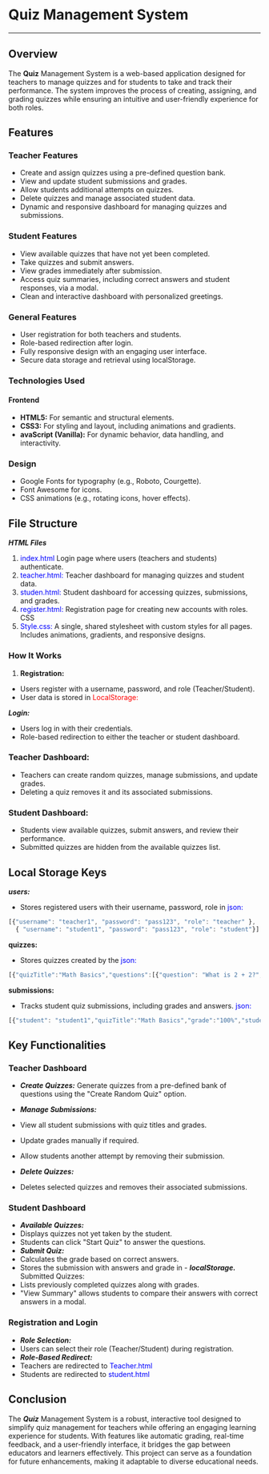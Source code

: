 # Quiz Management System 
-----------------------------------------
## Overview

The  **Quiz** Management System is a web-based application designed for teachers to manage quizzes and for students to take and track their performance. The system  improves the process of creating, assigning, and grading quizzes while ensuring an intuitive and user-friendly experience for both roles.

## Features

### Teacher Features

- Create and assign quizzes using a pre-defined question bank.
- View and update student submissions and grades.
- Allow students additional attempts on quizzes.
- Delete quizzes and manage associated student data.
- Dynamic and responsive dashboard for managing quizzes and submissions.

### Student Features

- View available quizzes that have not yet been completed.
- Take quizzes and submit answers.
- View grades immediately after submission.
- Access quiz summaries, including correct answers and student responses, via a modal.
- Clean and interactive dashboard with personalized greetings.

### General Features

- User registration for both teachers and students.
- Role-based redirection after login.
- Fully responsive design with an engaging user interface.
- Secure data storage and retrieval using localStorage.

### Technologies Used

#### Frontend

- **HTML5:** For semantic and structural elements.
- **CSS3:** For styling and layout, including animations and gradients.
- **avaScript (Vanilla):** For dynamic behavior, data handling, and interactivity.

### Design

- Google Fonts for typography (e.g., Roboto, Courgette).
- Font Awesome for icons.
- CSS animations (e.g., rotating icons, hover effects).

## File Structure

**_HTML Files_**

1. <font color="blue">index.html</font> Login page where users (teachers and students) authenticate.
2. <font color ="blue"> teacher.html:</font> Teacher dashboard for managing quizzes and student data.
3. <font color ="blue"> studen.html:</font> Student dashboard for accessing quizzes, submissions, and grades.
4. <font color ="blue"> register.html:</font> Registration page for creating new accounts with roles.
   CSS
5. <font color ="blue"> Style.css:</font> A single, shared stylesheet with custom styles for all pages. Includes animations, gradients, and responsive designs.

### How It Works

1. **Registration:**

- Users register with a username, password, and role (Teacher/Student).
- User data is stored in <font color ="red"> LocalStorage:</font>

**_Login:_**

- Users log in with their credentials.
- Role-based redirection to either the teacher or student dashboard.

### Teacher Dashboard:

- Teachers can create random quizzes, manage submissions, and update grades.
- Deleting a quiz removes it and its associated submissions.

### Student Dashboard:

- Students view available quizzes, submit answers, and review their performance.
- Submitted quizzes are hidden from the available quizzes list.

## Local Storage Keys

**_users:_**

- Stores registered users with their username, password, role in <font color ="blue">json:</font>

```javascript
[{"username": "teacher1", "password": "pass123", "role": "teacher" },
  { "username": "student1", "password": "pass123", "role": "student"}]
```


**quizzes:**

- Stores quizzes created by the <font color ="blue"> json:</font>

```javascript
[{"quizTitle":"Math Basics","questions":[{"question": "What is 2 + 2?","answer":"4"},{"question":"What is 5 - 3?","answer":"2"}]}] 
```


**submissions:**

- Tracks student quiz submissions, including grades and answers.
 <font color ="blue"> json:</font>

```javascript
[{"student": "student1","quizTitle":"Math Basics","grade":"100%","studentAnswers":["4","2"]}]
```

## Key Functionalities
### Teacher Dashboard
- ***Create Quizzes:*** Generate quizzes from a pre-defined bank of questions using the "Create Random Quiz" option.

- ***Manage Submissions:*** 
- View all student submissions with quiz titles and grades.
- Update grades manually if required.
- Allow students another attempt by removing their submission.

- ***Delete Quizzes:***  
- Deletes selected quizzes and removes their associated submissions.
 
### Student Dashboard
- ***Available Quizzes:***
- Displays quizzes not yet taken by the student.
- Students can click "Start Quiz" to answer the questions.
- ***Submit Quiz:***
- Calculates the grade based on correct answers.
- Stores the submission with answers and grade in - ***localStorage.***
Submitted Quizzes:
- Lists previously completed quizzes along with grades.
- "View Summary" allows students to compare their answers with correct answers in a modal.
### Registration and Login
- ***Role Selection:***
- Users can select their role (Teacher/Student) during registration.
- ***Role-Based Redirect:***
- Teachers are redirected to  <font color ="blue">Teacher.html</font>
- Students are redirected to  <font color ="blue"> student.html</font>
## Conclusion
The ***Quiz*** Management System is a robust, interactive tool designed to simplify quiz management for teachers while offering an engaging learning experience for students. With features like automatic grading, real-time feedback, and a user-friendly interface, it bridges the gap between educators and learners effectively. This project can serve as a foundation for future enhancements, making it adaptable to diverse educational needs.
